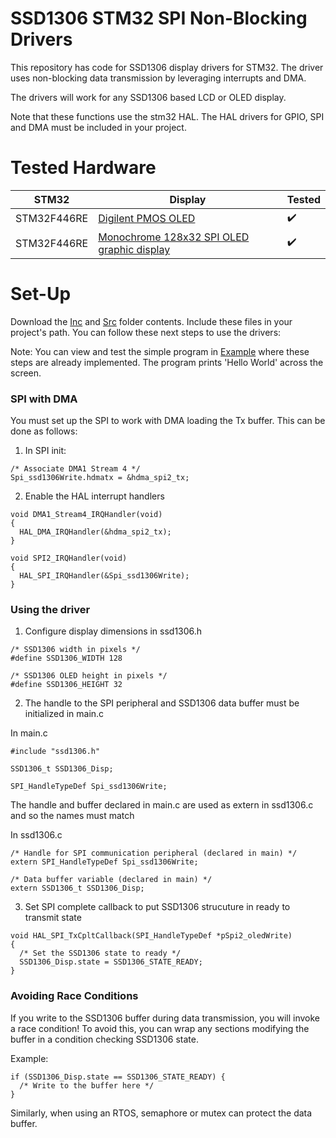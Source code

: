 # SSD1306 STM32 SPI Non-Blocking Drivers

This repository has code for SSD1306 display drivers for STM32. The driver uses non-blocking data transmission by leveraging interrupts and DMA.

The drivers will work for any SSD1306 based LCD or OLED display.

Note that these functions use the stm32 HAL. The HAL drivers for GPIO, SPI and DMA must be included in your project. 

# Tested Hardware

|     STM32      |        Display      |   Tested    |
| -------------- | ------------------- | ----------- |
|   STM32F446RE   | [Digilent PMOS OLED](https://store.digilentinc.com/pmod-oled-128-x-32-pixel-monochromatic-oled-display/) |  :heavy_check_mark:  |
|   STM32F446RE   | [Monochrome 128x32 SPI OLED graphic display](https://www.adafruit.com/product/661) |       :heavy_check_mark:      |

# Set-Up

Download the [Inc](./Inc) and [Src](./Src) folder contents. Include these files in your project's path. You can follow these next steps to use the drivers:

Note: You can view and test the simple program in [Example](./Example) where these steps are already implemented. The program prints 'Hello World' across the screen.

### SPI with DMA

You must set up the SPI to work with DMA loading the Tx buffer. This can be done as follows:

1. In SPI init:
```
/* Associate DMA1 Stream 4 */
Spi_ssd1306Write.hdmatx = &hdma_spi2_tx;
```

2. Enable the HAL interrupt handlers
```
void DMA1_Stream4_IRQHandler(void)
{
  HAL_DMA_IRQHandler(&hdma_spi2_tx);
}

void SPI2_IRQHandler(void)
{
  HAL_SPI_IRQHandler(&Spi_ssd1306Write);
}
```

### Using the driver

1. Configure display dimensions in ssd1306.h
```
/* SSD1306 width in pixels */
#define SSD1306_WIDTH 128

/* SSD1306 OLED height in pixels */
#define SSD1306_HEIGHT 32
```

2. The handle to the SPI peripheral and SSD1306 data buffer must be initialized in main.c

In main.c
```
#include "ssd1306.h"

SSD1306_t SSD1306_Disp;

SPI_HandleTypeDef Spi_ssd1306Write;
```

The handle and buffer declared in main.c are used as extern in ssd1306.c and so the names must match

In ssd1306.c
```
/* Handle for SPI communication peripheral (declared in main) */
extern SPI_HandleTypeDef Spi_ssd1306Write;

/* Data buffer variable (declared in main) */
extern SSD1306_t SSD1306_Disp;
```

3. Set SPI complete callback to put SSD1306 strucuture in ready to transmit state
```
void HAL_SPI_TxCpltCallback(SPI_HandleTypeDef *pSpi2_oledWrite)
{
  /* Set the SSD1306 state to ready */
  SSD1306_Disp.state = SSD1306_STATE_READY;
}
```

### Avoiding Race Conditions

If you write to the SSD1306 buffer during data transmission, you will invoke a race condition! To avoid this, you can wrap any sections modifying the buffer in a condition checking SSD1306 state.

Example:
```
if (SSD1306_Disp.state == SSD1306_STATE_READY) {
  /* Write to the buffer here */
}
```

Similarly, when using an RTOS, semaphore or mutex can protect the data buffer.
